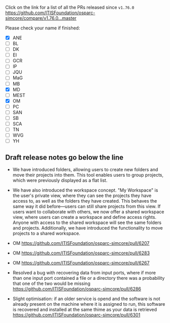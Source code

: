 Click on the link for a list of all the PRs released since `v1.76.0` 
https://github.com/ITISFoundation/osparc-simcore/compare/v1.76.0...master

Please check your name if finished:
- [x] ANE
- [ ] BL
- [ ] DK
- [ ] EI
- [ ] GCR
- [ ] IP
- [ ] JQU
- [ ] MaG
- [ ] MB
- [x] MD
- [ ] MEST
- [x] OM
- [ ] PC
- [ ] SAN
- [ ] SB
- [ ] SCA
- [ ] TN
- [ ] WVG
- [ ] YH

**Draft release notes go below the line**
---
- We have introduced folders, allowing users to create new folders and move their projects into them. This tool enables users to group projects, which were previously displayed as a flat list.
- We have also introduced the workspace concept. "My Workspace" is the user's private view, where they can see the projects they have access to, as well as the folders they have created. This behaves the same way it did before—users can still share projects from this view. If users want to collaborate with others, we now offer a shared workspace view, where users can create a workspace and define access rights. Anyone with access to the shared workspace will see the same folders and projects. Additionally, we have introduced the functionality to move projects to a shared workspace.
- OM https://github.com/ITISFoundation/osparc-simcore/pull/6207
- OM https://github.com/ITISFoundation/osparc-simcore/pull/6283
- OM https://github.com/ITISFoundation/osparc-simcore/pull/6267

- Resolved a bug with recovering data from input ports, where if more than one input port contained a file or a directory there was a probability that one of the two would be missing https://github.com/ITISFoundation/osparc-simcore/pull/6286
- Slight optimisation: if an older service is opend and the software is not already present on the machine where it is assigned to run, this software is recovered and installed at the same thime as your data is retrieved https://github.com/ITISFoundation/osparc-simcore/pull/6301
